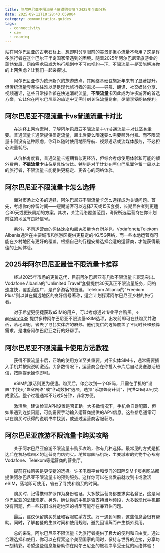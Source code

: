 ```yaml
---
title: 阿尔巴尼亚不限流量卡值得购买吗？2025年全面分析
date: 2025-09-12T10:28:43.659004
category: communication-guides
tags:
  - connectivity
  - sim
  - roaming
---
```


站在阿尔巴尼亚的古老石桥上，想即时分享眼前的美景却担心流量不够用？这是许多旅行者在这个巴尔干半岛国家常遇到的困境。随着2025年阿尔巴尼亚旅游业的蓬勃发展，网络需求已成为旅行规划中不可忽视的一环。不限流量卡是否能解决你的上网焦虑？让我们一起来探讨。

　　阿尔巴尼亚作为欧洲新兴的旅游热点，其网络基础设施近年来有了显著提升。但传统流量套餐往往难以满足现代旅行者的需求——导航、翻译、社交媒体分享、视频通话，这些日常操作都在快速消耗流量。**不限流量卡**因此成为许多游客的首选方案，它让你在阿尔巴尼亚的旅途中无需时刻关注流量剩余，尽情享受网络便利。

## 阿尔巴尼亚不限流量卡vs普通流量卡对比

　　在选择上网方案时，了解阿尔巴尼亚不限流量卡vs普通流量卡对比至关重要。普通流量卡通常提供固定流量，超出后要么限速要么需要额外付费。而不限流量卡则没有这种顾虑，你可以随时使用地图导航、视频通话或流媒体服务，不必担心流量耗尽。

　　从价格角度看，普通流量卡短期看似更经济，但综合考虑使用体验和可能的额外费用，**不限流量卡**往往更具性价比。特别是对于计划在阿尔巴尼亚停留一周以上的旅行者，不限流量卡能提供更稳定、更省心的网络体验。

## 阿尔巴尼亚不限流量卡怎么选择

　　面对市场上众多的选择，阿尔巴尼亚不限流量卡怎么选择成为关键问题。首先，考虑你的停留时间——短期游客可以选择7天或15天套餐，长期居住者则更适合30天或更长周期的方案。其次，关注网络覆盖范围，确保所选运营商在你计划前往的地区有良好信号。

　　另外，不同运营商的网络速度和服务质量也有所差异。Vodafone和Telekom Albania通常在主要城市和旅游区提供更稳定的4G/5G网络，而一些本地运营商可能在乡村地区有更好的覆盖。根据自己的行程安排选择合适的运营商，才能获得最佳的上网体验。

## 2025年阿尔巴尼亚最佳不限流量卡推荐

　　经过2025年市场的更新迭代，目前阿尔巴尼亚有几款不限流量卡表现突出。Vodafone Albania的"Unlimited Travel"套餐提供30天真正不限流量服务，网络速度快，覆盖范围广，是许多游客的首选。Telekom Albania的"Freedom Plus"则以其在偏远地区的良好信号著称，适合计划探索阿尔巴尼亚乡村的旅行者。

　　对于希望更便捷获取eSIM的用户，可以考虑通过专业平台购买。✈[@esim1088](https://t.me/s/esim1088) 提供多种阿尔巴尼亚不限流量eSIM选项，出发前即可在线购买并激活，落地即用，省去了寻找实体店的麻烦。他们提供的选择覆盖了不同时长和预算需求，是准备阿尔巴尼亚之行的好帮手。

## 阿尔巴尼亚不限流量卡使用方法教程

　　获得不限流量卡后，正确的使用方法至关重要。对于实体SIM卡，通常需要插入手机并按照说明激活。大多数情况下，运营商会在你插入卡片后自动发送激活短信，按照提示操作即可。

　　eSIM的激活则更为便捷。购买后，你会收到一个QR码，只需在手机的"设置"中找到"蜂窝网络"或"移动数据"选项，选择"添加蜂窝计划"，扫描QR码即可完成激活。整个过程通常不超过5分钟，非常方便。

　　激活后，建议检查APN设置是否正确。大多数情况下，手机会自动配置，但如果遇到连接问题，可能需要手动输入运营商提供的APN信息。这些信息通常可以在购买时获得的说明书中找到，或通过运营商客服获取。

## 阿尔巴尼亚旅游不限流量卡购买攻略

　　关于阿尔巴尼亚旅游不限流量卡购买攻略，你有几种选择。最常见的方式是抵达后在机场或市区的运营商门店购买。地拉那国际机场、主要城市的购物中心都有Vodafone、Telekom等运营商的营业厅。

　　提前在线购买是更便捷的选择。许多电商平台和专门的国际SIM卡服务网站都提供阿尔巴尼亚不限流量卡的预购服务。这样你可以在出发前就收到卡或激活eSIM，落地即可使用，省去了寻找和购买的时间。

　　购买时，记得携带护照作为身份验证。大多数运营商都要求实名登记，这是阿尔巴尼亚的法律规定。另外，确认你的手机是否支持当地频段，大多数现代手机都没有问题，但一些较旧或特定地区的机型可能存在兼容性问题。

　　最后，建议保留购买凭证和客服联系方式。万一遇到问题，这些信息会很有帮助。同时，了解套餐的生效时间和使用规则，避免因误解而产生额外费用。

　　总的来说，阿尔巴尼亚不限流量卡为旅行者提供了极大的便利和自由度。通过合理选择和使用，你可以在探索这个美丽国家的同时，保持与世界的连接，分享每一刻精彩。希望这些信息能帮助你在阿尔巴尼亚的旅程中享受无忧的网络体验！